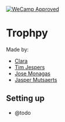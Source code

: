 [![WeCamp Approved](https://img.shields.io/badge/WeCamp-Approved-ff69b4.svg)](http://weca.mp/)

# Trophpy

Made by:

* [Clara]()
* [Tim Jespers]()
* [Jose Monagas]()
* [Jasper Mutsaerts]()

## Setting up
* @todo
